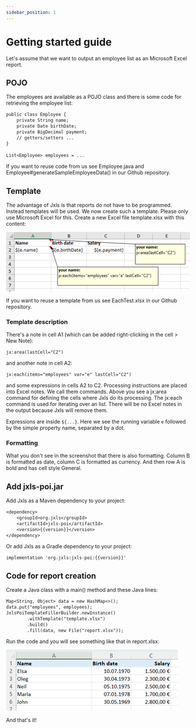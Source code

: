 ```yaml
---
sidebar_position: 1
---
```


# Getting started guide

Let's assume that we want to output an employee list as an Microsoft Excel report.

## POJO
The employees are available as a POJO class and there is some code for retrieving the employee list:

```
public class Employee {
    private String name;
    private Date birthDate;
    private BigDecimal payment;
    // getters/setters ...
}

List<Employee> employees = ...
```

If you want to reuse code from us see Employee.java and Employee#generateSampleEmployeeData() in our Github repository.

## Template

The advantage of Jxls is that reports do not have to be programmed. Instead templates will be used.
We now create such a template. Please only use Microsoft Excel for this. Create a new Excel file template.xlsx with this content:

![template](../img/each-1-blank.png)

If you want to reuse a template from us see EachTest.xlsx in our Github repository.

### Template description

There's a note in cell A1 (which can be added right-clicking in the cell > New Note):

```
jx:area(lastCell="C2")
```

and another note in cell A2:

```
jx:each(items="employees" var="e" lastCell="C2")
```

and some expressions in cells A2 to C2. Processing instructions are placed into Excel notes. We call them commands. Above you see
a jx:area command for defining the cells where Jxls do its processing. The jx:each command is used for iterating over an list.
There will be no Excel notes in the output because Jxls will remove them.

Expressions are inside `${...}`. Here we see the running variable `e` followed by the simple property name, separated by a dot.

### Formatting

What you don't see in the screenshot that there is also formatting. Column B is formatted as date, column C is formatted as currency.
And then row A is bold and has cell style General.

## Add jxls-poi.jar

Add Jxls as a Maven dependency to your project:

```
<dependency>
    <groupId>org.jxls</groupId>
    <artifactId>jxls-poi</artifactId>
    <version>{{version}}</version>
</dependency>
```

Or add Jxls as a Gradle dependency to your project:

```
implementation 'org.jxls:jxls-poi:{{version}}'
```

## Code for report creation

Create a Java class with a main() method and these Java lines:

```
Map<String, Object> data = new HashMap<>();
data.put("employees", employees);
JxlsPoiTemplateFillerBuilder.newInstance()
        .withTemplate("template.xlsx")
        .build()
        .fill(data, new File("report.xlsx"));
```

Run the code and you will see something like that in report.xlsx:

![result](../img/each-2.png)

And that's it!
